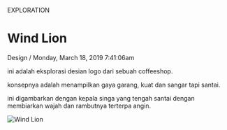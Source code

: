 <p class="type">EXPLORATION</p>

# Wind Lion

<p class="meta">Design  /  Monday, March 18, 2019 7:41:06am</p>

ini adalah eksplorasi desian logo dari sebuah coffeeshop.

konsepnya adalah menampilkan gaya garang, kuat dan sangar tapi santai.

ini digambarkan dengan kepala singa yang tengah santai dengan membiarkan wajah dan rambutnya terterpa angin.

![Wind Lion](https://farooq-agent.web.app/assets/images/works/large/wind-lion.jpg)

